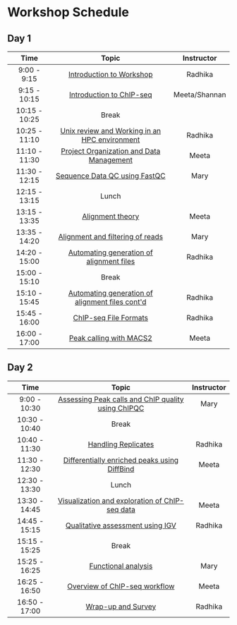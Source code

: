 # Workshop Schedule

## Day 1

| Time            |   Topic  | Instructor |
|:------------------------:|:----------:|:--------:|
|9:00 - 9:15| [Introduction to Workshop]() | Radhika |
|9:15 - 10:15 | [Introduction to ChIP-seq]() | Meeta/Shannan |
|10:15 - 10:25 | Break | |
|10:25 - 11:10 | [Unix review and Working in an HPC environment](https://hbctraining.github.io/Intro-to-ChIPseq/lessons/shell_review.html) | Radhika |
|11:10 - 11:30 | [Project Organization and Data Management](https://hbctraining.github.io/Intro-to-ChIPseq/lessons/01_Intro_chipseq_data_organization.html) | Meeta |
|11:30 - 12:15 | [Sequence Data QC using FastQC](https://hbctraining.github.io/Intro-to-ChIPseq/lessons/02_QC_FASTQC.html) | Mary |
|12:15 - 13:15 | Lunch | |
|13:15 - 13:35 | [Alignment theory](https://github.com/hbctraining/Intro-to-ChIPseq/blob/master/lectures/alignment_theory.pdf) | Meeta |
|13:35 - 14:20 | [Alignment and filtering of reads](https://hbctraining.github.io/Intro-to-ChIPseq/lessons/03_align_and_filtering.html) | Mary |
|14:20 - 15:00 | [Automating generation of alignment files](https://hbctraining.github.io/Intro-to-ChIPseq/lessons/04_automation.html) | Radhika |
|15:00 - 15:10 | Break | |
|15:10 - 15:45 | [Automating generation of alignment files cont'd](https://hbctraining.github.io/Intro-to-ChIPseq/lessons/04_automation.html) | Radhika |
|15:45 - 16:00 | [ChIP-seq File Formats](https://hbctraining.github.io/Intro-to-ChIPseq/lectures/Fileformats.pdf) | Radhika |
|16:00 - 17:00 | [Peak calling with MACS2](https://hbctraining.github.io/Intro-to-ChIPseq/lessons/05_peak_calling_macs.html) | Meeta |


## Day 2

| Time            |  Topic  | Instructor |
|:------------------------:|:----------:|:--------:|
|9:00 - 10:30| [Assessing Peak calls and ChIP quality using ChIPQC](https://hbctraining.github.io/Intro-to-ChIPseq/lessons/06_combine_chipQC_and_metrics.html) | Mary |
|10:30 - 10:40 | Break | |
|10:40 - 11:30 | [Handling Replicates](https://hbctraining.github.io/Intro-to-ChIPseq/lessons/07_handling-replicates-idr.html) | Radhika |
|11:30 - 12:30 | [Differentially enriched peaks using DiffBind](https://hbctraining.github.io/Intro-to-ChIPseq/lessons/08_diffbind_differential_peaks.html) | Meeta |
|12:30 - 13:30 | Lunch | |
|13:30 - 14:45 | [Visualization and exploration of ChIP-seq data](https://hbctraining.github.io/Intro-to-ChIPseq/lessons/10_data_visualization.html) | Meeta |
|14:45 - 15:15 | [Qualitative assessment using IGV](https://hbctraining.github.io/Intro-to-ChIPseq/lessons/11_qualitative_assessment_IGV.html) | Radhika |
|15:15 - 15:25 | Break | |
|15:25 - 16:25 | [Functional analysis](https://hbctraining.github.io/Intro-to-ChIPseq/lessons/12_functional_analysis.html) | Mary |
|16:25 - 16:50| [Overview of ChIP-seq workflow](https://hbctraining.github.io/Intro-to-ChIPseq/lectures/ChIP-seq_troubleshooting.pdf) | Meeta |
|16:50 - 17:00| [Wrap-up and Survey](https://hbctraining.github.io/Intro-to-ChIPseq/lectures/Wrap-up.pdf) | Radhika |
